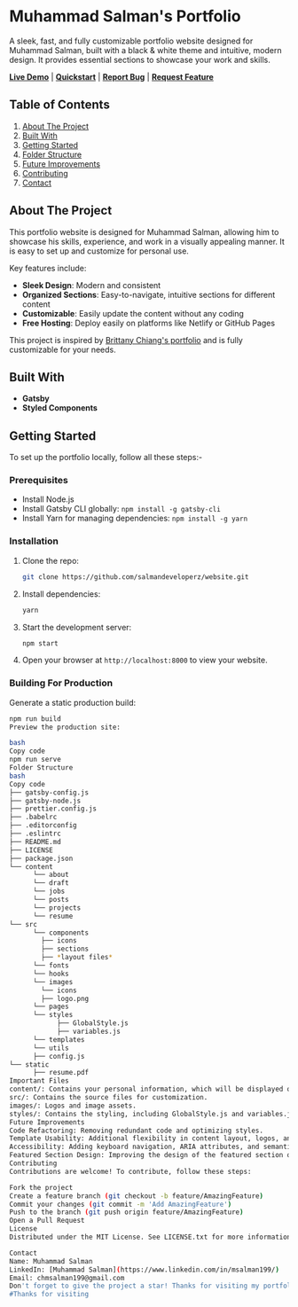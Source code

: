 # Muhammad Salman's Portfolio

A sleek, fast, and fully customizable portfolio website designed for Muhammad Salman, built with a black & white theme and intuitive, modern design. It provides essential sections to showcase your work and skills.

**[Live Demo](#)** | **[Quickstart](#quickstart)** | **[Report Bug](#)** | **[Request Feature](#)**

## Table of Contents
1. [About The Project](#about-the-project)
2. [Built With](#built-with)
3. [Getting Started](#getting-started)
4. [Folder Structure](#folder-structure)
5. [Future Improvements](#future-improvements)
6. [Contributing](#contributing)
8. [Contact](#contact)

## About The Project
This portfolio website is designed for Muhammad Salman, allowing him to showcase his skills, experience, and work in a visually appealing manner. It is easy to set up and customize for personal use.

Key features include:
- **Sleek Design**: Modern and consistent
- **Organized Sections**: Easy-to-navigate, intuitive sections for different content
- **Customizable**: Easily update the content without any coding
- **Free Hosting**: Deploy easily on platforms like Netlify or GitHub Pages

This project is inspired by [Brittany Chiang's portfolio](https://brittanychiang.com) and is fully customizable for your needs.

## Built With
- **Gatsby**
- **Styled Components**

## Getting Started
To set up the portfolio locally, follow all these steps:-

### Prerequisites
- Install Node.js
- Install Gatsby CLI globally: `npm install -g gatsby-cli`
- Install Yarn for managing dependencies: `npm install -g yarn`

### Installation
1. Clone the repo:
    ```bash
    git clone https://github.com/salmandeveloperz/website.git
    ```
2. Install dependencies:
    ```bash
    yarn
    ```
3. Start the development server:
    ```bash
    npm start
    ```
4. Open your browser at `http://localhost:8000` to view your website.

### Building For Production
Generate a static production build:
```bash
npm run build
Preview the production site:

bash
Copy code
npm run serve
Folder Structure
bash
Copy code
├── gatsby-config.js
├── gatsby-node.js
├── prettier.config.js
├── .babelrc
├── .editorconfig
├── .eslintrc
├── README.md
├── LICENSE
├── package.json
└── content
      └── about
      └── draft
      └── jobs
      └── posts
      └── projects
      └── resume
└── src
      └── components
        ├── icons
        ├── sections
        ├── *layout files*
      └── fonts
      └── hooks
      └── images
        └── icons
        ├── logo.png
      └── pages
      └── styles
            ├── GlobalStyle.js
            ├── variables.js
      └── templates
      └── utils
      ├── config.js
└── static
      ├── resume.pdf
Important Files
content/: Contains your personal information, which will be displayed on the website.
src/: Contains the source files for customization.
images/: Logos and image assets.
styles/: Contains the styling, including GlobalStyle.js and variables.js for further modifications.
Future Improvements
Code Refactoring: Removing redundant code and optimizing styles.
Template Usability: Additional flexibility in content layout, logos, and design.
Accessibility: Adding keyboard navigation, ARIA attributes, and semantic HTML.
Featured Section Design: Improving the design of the featured section on the homepage.
Contributing
Contributions are welcome! To contribute, follow these steps:

Fork the project
Create a feature branch (git checkout -b feature/AmazingFeature)
Commit your changes (git commit -m 'Add AmazingFeature')
Push to the branch (git push origin feature/AmazingFeature)
Open a Pull Request
License
Distributed under the MIT License. See LICENSE.txt for more information.

Contact
Name: Muhammad Salman
LinkedIn: [Muhammad Salman](https://www.linkedin.com/in/msalman199/)
Email: chmsalman199@gmail.com
Don't forget to give the project a star! Thanks for visiting my portfolio.
#Thanks for visiting
